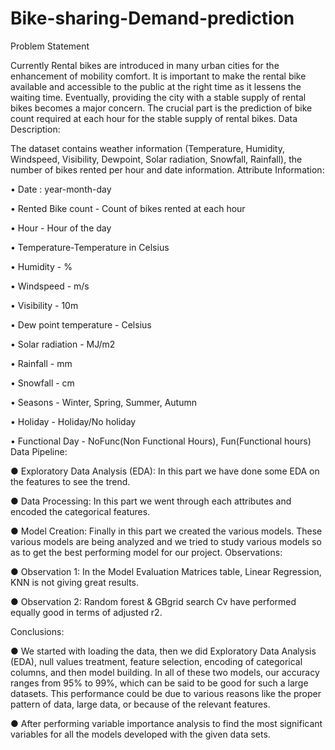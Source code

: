 # Bike-sharing-Demand-prediction
Problem Statement

Currently Rental bikes are introduced in many urban cities for the enhancement of mobility comfort. It is important to make the rental bike available and accessible to the public at the right time as it lessens the waiting time. Eventually, providing the city with a stable supply of rental bikes becomes a major concern. The crucial part is the prediction of bike count required at each hour for the stable supply of rental bikes.
Data Description:

The dataset contains weather information (Temperature, Humidity, Windspeed, Visibility, Dewpoint, Solar radiation, Snowfall, Rainfall), the number of bikes rented per hour and date information.
Attribute Information:

• Date : year-month-day

• Rented Bike count - Count of bikes rented at each hour

• Hour - Hour of the day

• Temperature-Temperature in Celsius

• Humidity - %

• Windspeed - m/s

• Visibility - 10m

• Dew point temperature - Celsius

• Solar radiation - MJ/m2

• Rainfall - mm

• Snowfall - cm

• Seasons - Winter, Spring, Summer, Autumn

• Holiday - Holiday/No holiday

• Functional Day - NoFunc(Non Functional Hours), Fun(Functional hours)
Data Pipeline:

● Exploratory Data Analysis (EDA): In this part we have done some EDA on the features to see the trend.

● Data Processing: In this part we went through each attributes and encoded the categorical features.

● Model Creation: Finally in this part we created the various models. These various models are being analyzed and we tried to study various models so as to get the best performing model for our project.
Observations:

● Observation 1: In the Model Evaluation Matrices table, Linear Regression, KNN is not giving great results.

● Observation 2: Random forest & GBgrid search Cv have performed equally good in terms of adjusted r2.


Conclusions:

● We started with loading the data, then we did Exploratory Data Analysis (EDA), null values treatment, feature selection, encoding of categorical columns, and then model building. In all of these two models, our accuracy ranges from 95% to 99%, which can be said to be good for such a large datasets. This performance could be due to various reasons like the proper pattern of data, large data, or because of the relevant features.

● After performing variable importance analysis to find the most significant variables for all the models developed with the given data sets.
